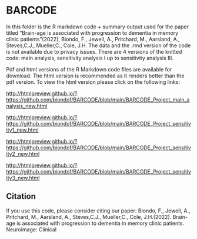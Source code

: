 # BARCODE
In this folder is the R markdown code + summary output used for the paper titled “Brain-age is associated with progression to dementia in memory clinic patients”(2022), Biondo, F., Jewell, A., Pritchard, M., Aarsland, A., Steves,C.J., Mueller,C., Cole, J.H.
The data and the .rmd version of the code is not available due to privacy issues. There are 4 versions of the knitted code: main analysis, sensitivity analysis I up to sensitivity analysis III. 

Pdf and html versions of the R Markdown code files are available for download. The html version is recommended as it renders better than the pdf version. To view the html version please click on the following links:

http://htmlpreview.github.io/?https://github.com/biondof/BARCODE/blob/main/BARCODE_Project_main_analysis_new.html

http://htmlpreview.github.io/?https://github.com/biondof/BARCODE/blob/main/BARCODE_Project_sensitivity1_new.html

http://htmlpreview.github.io/?https://github.com/biondof/BARCODE/blob/main/BARCODE_Project_sensitivity2_new.html

http://htmlpreview.github.io/?https://github.com/biondof/BARCODE/blob/main/BARCODE_Project_sensitivity3_new.html

 ## Citation
 If  you use this code, please consider citing our paper:
Biondo, F., Jewell, A., Pritchard, M., Aarsland, A., Steves,C.J., Mueller,C., Cole, J.H.(2022). Brain-age is associated with progression to dementia in memory clinic patients. Neuroimage: Clinical
